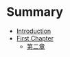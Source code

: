 # Summary

* [Introduction](README.md)
* [First Chapter](chapter1.md)
  *  [第二章](di-er-zhang.md)



